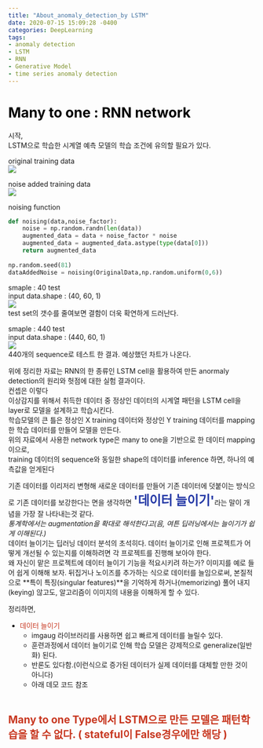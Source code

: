 ```yaml
---
title: "About_anomaly_detection_by LSTM"
date: 2020-07-15 15:09:28 -0400
categories: DeepLearning
tags:
- anomaly detection
- LSTM
- RNN
- Generative Model
- time series anomaly detection
---
```


# <span style="color:black">Many to one : RNN network</span><br>
시작,<br>
LSTM으로 학습한 시계열 예측 모델의 학습 조건에 유의할 필요가 있다. <br>


original training data<br>
![](https://github.com/jypost/jypost.github.io/blob/master/img/LSTM_test_training_original.png?raw=true)<br>

noise added training data<br>
![](https://github.com/jypost/jypost.github.io/blob/master/img/LSTM_test_training_noise.png?raw=true)<br>

noising function<br>
```python
def noising(data,noise_factor):
    noise = np.random.randn(len(data))
    augmented_data = data + noise_factor * noise
    augmented_data = augmented_data.astype(type(data[0]))
    return augmented_data
    
np.random.seed(81)
dataAddedNoise = noising(OriginalData,np.random.uniform(0,6))

```

smaple : 40 test<br>
input data.shape :  (40, 60, 1)<br>
![](https://github.com/jypost/jypost.github.io/blob/master/img/LSTM_test_001.png?raw=true)<br>
test set의 갯수를 줄여보면 결함이 더욱 확연하게 드러난다.

smaple : 440 test<br>
input data.shape :  (440, 60, 1)<br>
![](https://github.com/jypost/jypost.github.io/blob/master/img/LSTM_test_002.png?raw=true)<br>
440개의 sequence로 테스트 한 결과. 예상했던 차트가 나온다.


위에 정리한 자료는 RNN의 한 종류인 LSTM cell을 활용하여 만든 anormaly detection의 원리와 헛점에 대한 실험 결과이다. <br>
컨셉은 이렇다<br>
이상감지를 위해서 취득한 데이터 중 정상인 데이터의 시계열 패턴을 LSTM cell을 layer로 모델을 설계하고 학습시킨다.<br>
학습모델의 큰 틀은 정상인 X training 데이터와 정상인 Y training 데이터를 mapping한 학습 데이터를 만들어 모델을 만든다.<br>
위의 자료에서 사용한 network type은 many to one을 기반으로 한 데이터 mapping이으로, <br>
training 데이터의 sequence와 동일한 shape의 데이터를 inference 하면, 하나의 예측값을 얻게된다 <br>

기존 데이터를 이리저리 변형해 새로운 데이터를 만들어 기존 데이터에 덧붙이는 방식으로
기존 데이터를 보강한다는 면을 생각하면 <span style="color:#2539A6; font-size: 1.6rem;">**'데이터 늘이기'**</span>라는 말이 개념을 가장 잘 나타내는것 같다.<br>
*통계학에서는 augmentation을 확대로 해석한다고(음, 여튼 딥러닝에서는 늘이기가 쉽게 이해된다.)* <br>
데이터 늘이기는 딥러닝 데이터 분석의 초석히다. 데이터 늘이기로 인해 프로젝트가 어떻게 개선될 수 있는지를 이해하려면 각 프로젝트를 진행해 보아야 한다.<br>
왜 자신이 맡은 프로젝트에 데이터 늘이기 기능을 적요시키려 하는가? 
이미지를 예로 들어 쉽게 이해해 보자. 뒤집거나 노이즈를 추가하는 식으로 데이터를 늘임으로써, 본질적으로 **특이 특징(singular features)**을 기억하게
하거나(memorizing) 풀어 내지(keying) 않고도, 알고리즘이 이미지의 내용을 이해하게 할 수 있다.<br>

정리하면, 
<br>
* <span style="color:#C83821;">데이터 늘이기</span>
  * imgaug 라이브러리를 사용하면 쉽고 빠르게 데이터를 늘릴수 있다.
  * 훈련과정에서 데이터 늘이기로 인해 학습 모델은 강제적으로 generalize(일반화) 된다.
  * 반론도 있다함.(이런식으로 증가된 데이터가 실제 데이터를 대체할 만한 것이 아니다)
  * 아래 데모 코드 참조
<br><br>

## <span style="color:#C83821">Many to one Type에서 LSTM으로 만든 모델은 패턴학습을 할 수 없다. ( stateful이 False경우에만 해당 )</span><br>
